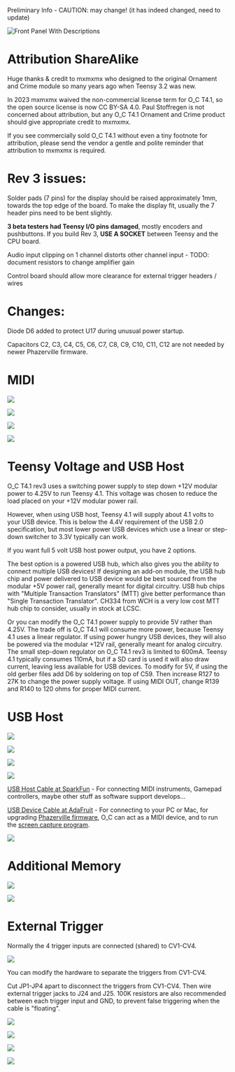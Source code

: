 Preliminary Info - CAUTION: may change! (it has indeed changed, need to update)

![Front Panel With Descriptions](docs/front_panel_desc.png)


# Attribution ShareAlike

Huge thanks & credit to mxmxmx who designed to the original Ornament and Crime module
so many years ago when Teensy 3.2 was new.

In 2023 mxmxmx waived the non-commercial license term for O_C T4.1, so the open source
license is now CC BY-SA 4.0.  Paul Stoffregen is not concerned about attribution,
but any O_C T4.1 Ornament and Crime product should give appropriate credit to mxmxmx.

If you see commercially sold O_C T4.1 without even a tiny footnote for attribution,
please send the vendor a gentle and polite reminder that attribution to mxmxmx is
required.


# Rev 3 issues:

Solder pads (7 pins) for the display should be raised approximately 1mm, towards the
top edge of the board.  To make the display fit, usually the 7 header pins need to
be bent slightly.

**3 beta testers had Teensy I/O pins damaged**, mostly encoders and pushbuttons.  If you build Rev 3, **USE A SOCKET** between Teensy and the CPU board.

Audio input clipping on 1 channel distorts other channel input - TODO: document resistors to change amplifier gain

Control board should allow more clearance for external trigger headers / wires


# Changes:

Diode D6 added to protect U17 during unusual power startup.

Capacitors C2, C3, C4, C5, C6, C7, C8, C9, C10, C11, C12 are not needed by newer Phazerville firmware.

# MIDI

![](docs/expansion_panel.jpg)

![](docs/midi_din5_pinout.png)

![](docs/midi_din5_wiring.png)

![](docs/midi_din5_wiring2.jpg)


# Teensy Voltage and USB Host

O_C T4.1 rev3 uses a switching power supply to step down +12V modular power to
4.25V to run Teensy 4.1.  This voltage was chosen to reduce the load placed on
your +12V modular power rail.

However, when using USB host, Teensy 4.1 will supply about 4.1 volts to your
USB device.  This is below the 4.4V requirement of the USB 2.0 specification,
but most lower power USB devices which use a linear or step-down switcher to
3.3V typically can work.

If you want full 5 volt USB host power output, you have 2 options.

The best option is a powered USB hub, which also gives you the ability to
connect multiple USB devices!  If designing an add-on module, the USB hub chip
and power delivered to USB device would be best sourced from the modular +5V
power rail, generally meant for digital circuitry.  USB hub chips with
"Multiple Transaction Translators" (MTT) give better performance than "Single
Transaction Translator".  CH334 from WCH is a very low cost MTT hub chip
to consider, usually in stock at LCSC.

Or you can modify the O_C T4.1 power supply to provide 5V rather than 4.25V.
The trade off is O_C T4.1 will consume more power, because Teensy 4.1 uses
a linear regulator.  If using power hungry USB devices, they will also be
powered via the modular +12V rail, generally meant for analog circuitry.
The small step-down regulator on O_C T4.1 rev3 is limited to 600mA.  Teensy
4.1 typically consumes 110mA, but if a SD card is used it will also draw
current, leaving less available for USB devices.
To modify for 5V, if using the old gerber files add D6 by soldering on top
of C59.  Then increase R127 to 27K to change the power supply voltage.  If
using MIDI OUT, change R139 and R140 to 120 ohms for proper MIDI current.


# USB Host

![](docs/usb_host_teensy41.jpg)

![](docs/usb_host_right_angle_header.jpg)

![](docs/usb_host_gamepad.jpg)

![](docs/usb_host_midi_LPD8.jpg)

[USB Host Cable at SparkFun](https://www.sparkfun.com/usb-host-cable-for-teensy-4-1-and-teensy-3-6.html) - For connecting MIDI instruments, Gamepad controllers, maybe other stuff as software support develops...

[USB Device Cable at AdaFruit](https://www.adafruit.com/product/937) - For connecting to your PC or Mac, for upgrading [Phazerville firmware](https://github.com/djphazer/O_C-Phazerville), O_C can act as a MIDI device, and to run the [screen capture program](https://github.com/PaulStoffregen/Phazerville-Screen-Capture).

![](docs/expansion_panel_back.jpg)


# Additional Memory

![](docs/psram_chip.jpg)

![](docs/psram_chip2.jpg)


# External Trigger

Normally the 4 trigger inputs are connected (shared) to CV1-CV4.


![](pcb/external_triggers.png)

You can modify the hardware to separate the triggers from CV1-CV4.

Cut JP1-JP4 apart to disconnect the triggers from CV1-CV4.  Then
wire external trigger jacks to J24 and J25.  100K resistors are
also recommended between each trigger input and GND, to prevent
false triggering when the cable is "floating".

![](docs/ext_trigger_pcb2.jpg)

![](docs/ext_trigger_pcb.png)

![](docs/ext_trigger_schematic_default.png)

![](docs/ext_trigger_schematic.png)



